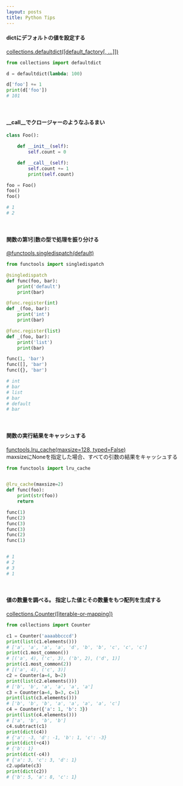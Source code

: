```yaml
---
layout: posts
title: Python Tips
---
```


#### dictにデフォルトの値を設定する

[collections.defaultdict([default_factory[, ...]])](https://docs.python.org/3.5/library/collections.html#collections.defaultdict)  

```python
from collections import defaultdict

d = defaultdict(lambda: 100)

d['foo'] += 1
print(d['foo'])
# 101
```
<br>

#### \_\_call\_\_でクロージャーのようなふるまい

```python
class Foo():

    def __init__(self):
        self.count = 0

    def __call__(self):
        self.count += 1
        print(self.count)

foo = Foo()
foo()
foo()

# 1
# 2
```
<br>

#### 関数の第1引数の型で処理を振り分ける

[@functools.singledispatch(default)](https://docs.python.org/3.5/library/functools.html#functools.singledispatch)  

```python
from functools import singledispatch

@singledispatch
def func(foo, bar):
    print('default')
    print(bar)

@func.register(int)
def _(foo, bar):
    print('int')
    print(bar)

@func.register(list)
def _(foo, bar):
    print('list')
    print(bar)

func(1, 'bar')
func([], 'bar')
func({}, 'bar')

# int
# bar
# list
# bar
# default
# bar
```
<br>

#### 関数の実行結果をキャッシュする

[functools.lru_cache(maxsize=128, typed=False)](https://docs.python.org/3/library/functools.html#functools.lru_cache)  
maxsizeにNoneを指定した場合、すべての引数の結果をキャッシュする  

```python
from functools import lru_cache


@lru_cache(maxsize=2)
def func(foo):
    print(str(foo))
    return

func(1)
func(2)
func(3)
func(3)
func(2)
func(1)


# 1
# 2
# 3
# 1
```
<br>

#### 値の数量を調べる。 指定した値とその数量をもつ配列を生成する

[collections.Counter([iterable-or-mapping])](https://docs.python.org/3.5/library/collections.html#collections.Counter)  

```python
from collections import Counter

c1 = Counter('aaaabbcccd')
print(list(c1.elements()))
# ['a', 'a', 'a', 'a', 'd', 'b', 'b', 'c', 'c', 'c']
print(c1.most_common())
# [('a', 4), ('c', 3), ('b', 2), ('d', 1)]
print(c1.most_common(2))
# [('a', 4), ('c', 3)]
c2 = Counter(a=4, b=2)
print(list(c2.elements()))
# ['b', 'b', 'a', 'a', 'a', 'a']
c3 = Counter(a=4, b=3, c=1)
print(list(c3.elements()))
# ['b', 'b', 'b', 'a', 'a', 'a', 'a', 'c']
c4 = Counter({'a': 1, 'b': 3})
print(list(c4.elements()))
# ['a', 'b', 'b', 'b']
c4.subtract(c1)
print(dict(c4))
# {'a': -3, 'd': -1, 'b': 1, 'c': -3}
print(dict(+c4))
# {'b': 1}
print(dict(-c4))
# {'a': 3, 'c': 3, 'd': 1}
c2.update(c3)
print(dict(c2))
# {'b': 5, 'a': 8, 'c': 1}
```
<br>
